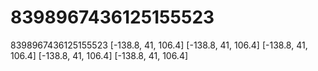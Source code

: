 # 8398967436125155523
8398967436125155523
[-138.8, 41, 106.4]
[-138.8, 41, 106.4]
[-138.8, 41, 106.4]
[-138.8, 41, 106.4]
[-138.8, 41, 106.4]
